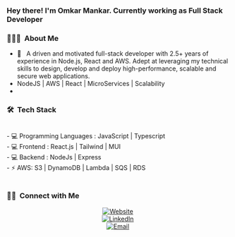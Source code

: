 <h3> Hey there! I'm Omkar Mankar. Currently working as Full Stack Developer</h2>
<h3> 👨🏻‍💻 &nbsp;About Me </h3>

- 💼 &nbsp; A driven and motivated full-stack developer with 2.5+ years of experience in Node.js, React and AWS. Adept at leveraging my technical skills to design, develop and deploy high-performance, scalable and secure web applications.
- NodeJS | AWS | React | MicroServices | Scalability
- 
<h3> 🛠 &nbsp;Tech Stack</h3>
<br/>
- 💻 Programming Languages : JavaScript | Typescript <br/>
- 💻 Frontend : React.js | Tailwind | MUI <br/>
- 💻 Backend : NodeJs | Express <br/>
- ⚡ AWS: S3 | DynamoDB | Lambda | SQS | RDS <br/>
<br/>
<h3> 🤝🏻 &nbsp;Connect with Me </h3>

<p align="center">
<a href="https://omkar2310.github.io/CodeVenture"><img alt="Website" src="https://img.shields.io/badge/Website-www.omkar2310.github.io%2FCodeVenture-blue%3Fstyle%3Dflat--square%26logo%3Dgoogle--chrome"></a><br/>
<a href="https://www.linkedin.com/in/omkarmankar"><img alt="LinkedIn" src="https://img.shields.io/badge/LinkedIn-Omkar%20Mankar-blue%3Fstyle%3Dflat--square%26logo%3Dlinkedin"></a> <br/>
<a href="mailto:mankar.omkar2310@gmail.com"><img alt="Email" src="https://img.shields.io/badge/EMail-mankar.omkar2310%40gmail.com-blue%3Fstyle%3Dflat--square%26logo%3Dgmail"></a>
</p>

<!--
**Omkar2310/Omkar2310** is a ✨ _special_ ✨ repository because its `README.md` (this file) appears on your GitHub profile.

Here are some ideas to get you started:

- 🔭 I’m currently working on ...
- 🌱 I’m currently learning ...
- 👯 I’m looking to collaborate on ...
- 🤔 I’m looking for help with ...
- 💬 Ask me about ...
- 📫 How to reach me: ...
- 😄 Pronouns: ...
- ⚡ Fun fact: ...
-->

